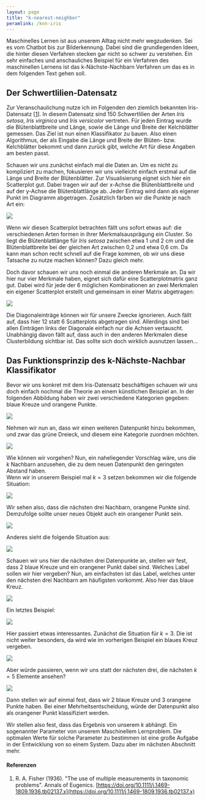```yaml
---
layout: page
title: "k-nearest-neighbor"
peramlink: /knn-iris
---
```


Maschinelles Lernen ist aus unserem Alltag nicht mehr wegzudenken. Sei es vom Chatbot bis zur Bilderkennung. 
Dabei sind die grundlegenden Ideen, die hinter diesen Verfahren stecken gar nicht so schwer zu verstehen. 
Ein sehr einfaches und anschauliches Beispiel für ein Verfahren des maschinellen Lernens ist das k-Nächste-Nachbarn Verfahren um das es in dem folgenden Text gehen soll.

## Der Schwertlilien-Datensatz

Zur Veranschaulichung nutze ich im Folgenden den ziemlich bekannten Iris-Datensatz [[1](#fisher1936)]. In diesem Datensatz sind 150 Schwertlilien der Arten _Iris setosa_, _Iris virginica_ und _Iris versicolor_ vertreten. Für jeden Eintrag wurde die Blütenblattbreite und Länge, sowie die Länge und Breite der Kelchblätter gemessen. Das Ziel ist nun einen Klassifikator zu bauen. Also einen Algorithmus, der als Eingabe die Länge und Breite der Blüten- bzw. Kelchblätter bekommt und dann zurück gibt, welche Art für diese Angaben am besten passt. 

Schauen wir uns zunächst einfach mal die Daten an. Um es nicht zu kompliziert zu machen, fokusieren wir uns vielleicht einfach erstmal auf die Länge und Breite der Blütenblätter. Zur Visualisierung eignet sich hier ein Scatterplot gut. Dabei tragen wir auf der x-Achse die Blütenblattbreite und auf der y-Achse die Blütenblattlänge ab. Jeder Eintrag wird dann als eigener Punkt im Diagramm abgetragen. Zusätzlich färben wir die Punkte je nach Art ein:

![](/img/knn-iris/scatter.png)

Wenn wir diesen Scatterplot betrachten fällt uns sofort etwas auf: die verschiedenen Arten formen in ihrer Merkmalsausprägung ein Cluster. So liegt die Blütenblattlänge für _Iris setosa_ zwischen etwa 1 und 2 cm und die Blütenblattbreite bei der gleichen Art zwischen 0,2 und etwa 0,6 cm. 
Da kann man schon recht schnell auf die Frage kommen, ob wir uns diese Tatsache zu nutze machen können? Dazu gleich mehr. 

Doch davor schauen wir uns noch einmal die anderen Merkmale an. Da wir hier nur vier Merkmale haben, eignet sich dafür eine Scatterplotmatrix ganz gut. Dabei wird für jede der 6 möglichen Kombinationen an zwei Merkmalen ein eigener Scatterplot erstellt und gemeinsam in einer Matrix abgetragen:

![](/img/knn-iris/scattermatrix.png)

Die Diagonaleinträge können wir für unsere Zwecke ignorieren. Auch fällt auf, dass hier 12 statt 6 Scatterplots abgetragen sind. Allerdings sind bei allen Einträgen links der Diagonale einfach nur die Achsen vertauscht. 
Unabhängig davon fällt auf, dass auch in den anderen Merkmalen diese Clusterbildung sichtbar ist. Das sollte sich doch wirklich ausnutzen lassen...

## Das Funktionsprinzip des k-Nächste-Nachbar Klassifikator

Bevor wir uns konkret mit dem Iris-Datensatz beschäftigen schauen wir uns doch einfach nochmal die Theorie an einem künstlichen Beispiel an. In der folgenden Abbildung haben wir zwei verschiedene Kategorien gegeben: blaue Kreuze und orangene Punkte.

![](/img/knn-iris/knn-situation.png)

Nehmen wir nun an, dass wir einen weiteren Datenpunkt hinzu bekommen, und zwar das grüne Dreieck, und diesem eine Kategorie zuordnen möchten. 

![](/img/knn-iris/knn-classify1.png)

Wie können wir vorgehen? Nun, ein naheliegender Vorschlag wäre, uns die $k$ Nachbarn anzusehen, die zu dem neuen Datenpunkt den geringsten Abstand haben.  
Wenn wir in unserem Beispiel mal $k=3$ setzen bekommen wir die folgende Situation:

![](/img/knn-iris/knn-classify1-circle.png)

Wir sehen also, dass die nächsten drei Nachbarn, orangene Punkte sind. Demzufolge sollte unser neues Objekt auch ein orangener Punkt sein.

![](/img/knn-iris/knn-classify1-classified.png)

Anderes sieht die folgende Situation aus:

![](/img/knn-iris/knn-classify2.png)

Schauen wir uns hier die nächsten drei Datenpunkte an, stellen wir fest, dass 2 blaue Kreuze und ein orangener Punkt dabei sind. Welches Label sollen wir hier vergeben? Nun, am einfachsten ist das Label, welches unter den nächsten drei Nachbarn am häufigsten vorkommt. Also hier das blaue Kreuz.

![](/img/knn-iris/knn-classify2-circle.png)

Ein letztes Beispiel:

![](/img/knn-iris/knn-classify3.png)

Hier passiert etwas interessantes. Zunächst die Situation für $k=3$. Die ist nicht weiter besonders, da wird wie im vorherigen Beispiel ein blaues Kreuz vergeben.

![](/img/knn-iris/knn-classify3-circle3.png)

Aber würde passieren, wenn wir uns statt der nächsten drei, die nächsten $k=5$ Elemente ansehen?

![](/img/knn-iris/knn-classify3-circle5.png)

Dann stellen wir auf einmal fest, dass wir 2 blaue Kreuze und 3 orangene Punkte haben. Bei einer Mehrheitsentscheidung, würde der Datenpunkt also als orangener Punkt klassifiziert werden. 

Wir stellen also fest, dass das Ergebnis von unserem $k$ abhängt. Ein sogenannter Parameter von unserem Maschinellem Lernproblem. Die optimalen Werte für solche Parameter zu bestimmen ist eine große Aufgabe in der Entwicklung von so einem System. Dazu aber im nächsten Abschnitt mehr. 

#### Referenzen

1. <a name="fisher1936"></a> R. A. Fisher (1936). "The use of multiple measurements in taxonomic problems". Annals of Eugenics. [https://doi.org/10.1111/j.1469-1809.1936.tb02137.x](https://doi.org/10.1111/j.1469-1809.1936.tb02137.x)
